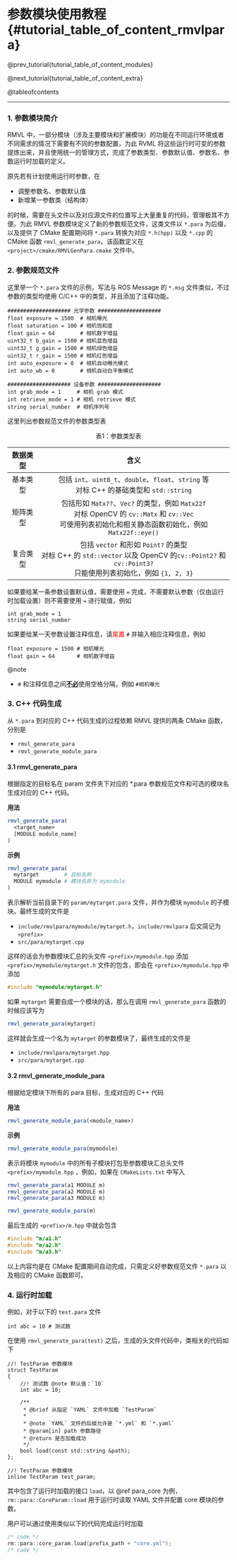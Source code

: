 参数模块使用教程 {#tutorial_table_of_content_rmvlpara}
============

@prev_tutorial{tutorial_table_of_content_modules}

@next_tutorial{tutorial_table_of_content_extra}

@tableofcontents

------

### 1. 参数模块简介

RMVL 中，一部分模块（涉及主要模块和扩展模块）的功能在不同运行环境或者不同需求的情况下需要有不同的参数配置，为此 RVML 将这些运行时可变的参数提炼出来，并且使用统一的管理方式，完成了参数类型、参数默认值、参数名、参数运行时加载的定义。

原先若有计划使用运行时参数，在

- 调整参数名、参数默认值
- 新增某一参数类（结构体）

的时候，需要在头文件以及对应源文件的位置写上大量重复的代码，管理极其不方便。为此 RMVL 参数模块定义了新的参数规范文件，这类文件以 `*.para` 为后缀，以及提供了 CMake 配置期间将 `*.para` 转换为对应 `*.h(hpp)` 以及 `*.cpp` 的 CMake 函数 `rmvl_generate_para`，该函数定义在 `<project>/cmake/RMVLGenPara.cmake` 文件中。

### 2. 参数规范文件

这里举一个 `*.para` 文件的示例，写法与 ROS Message 的 `*.msg` 文件类似，不过参数的类型均使用 C/C++ 中的类型，并且添加了注释功能。

```
#################### 光学参数 ####################
float exposure = 1500  # 相机曝光
float saturation = 100 # 相机饱和度
float gain = 64        # 相机数字增益
uint32_t b_gain = 1500 # 相机蓝色增益
uint32_t g_gain = 1500 # 相机绿色增益
uint32_t r_gain = 1500 # 相机红色增益
int auto_exposure = 0  # 相机自动曝光模式
int auto_wb = 0        # 相机自动白平衡模式

#################### 设备参数 ####################
int grab_mode = 1     # 相机 grab 模式
int retrieve_mode = 1 # 相机 retrieve 模式
string serial_number  # 相机序列号
```

这里列出参数规范文件的参数类型表

<center>表1：参数类型表

| 数据类型 |                             含义                             |
| :------: | :----------------------------------------------------------: |
| 基本类型 | 包括 `int`、`uint8_t`、`double`、`float`、`string` 等<br>对标 C++ 的基础类型和 `std::string` |
| 矩阵类型 | 包括形如 `Matx??`、`Vec?` 的类型，例如 `Matx22f`<br>对标 OpenCV 的 `cv::Matx` 和 `cv::Vec`<br>可使用列表初始化和相关静态函数初始化，例如 `Matx22f::eye()` |
| 复合类型 | 包括 `vector` 和形如 `Point?` 的类型<br>对标 C++ 的 `std::vector` 以及 OpenCV 的`cv::Point2?` 和 `cv::Point3?`<br>只能使用列表初始化，例如 `{1, 2, 3}` |

</center>

如果要给某一条参数设置默认值，需要使用 `=` 完成，不需要默认参数（仅由运行时加载设置）则不需要使用 `=` 进行赋值，例如

```
int grab_mode = 1
string serial_number
```

如果要给某一天参数设置注释信息，请<span style="color: red">尾置</span> `#` 并输入相应注释信息，例如

```
float exposure = 1500 # 相机曝光
float gain = 64       # 相机数字增益
```

@note
- `#` 和注释信息之间<u>**不必**</u>使用空格分隔，例如 `#相机曝光`

### 3. C++ 代码生成

从 `*.para` 到对应的 C++ 代码生成的过程依赖 RMVL 提供的两条 CMake 函数，分别是

- `rmvl_generate_para`
- `rmvl_generate_module_para`

#### 3.1 rmvl_generate_para

根据指定的目标名在 param 文件夹下对应的 *.para 参数规范文件和可选的模块名生成对应的 C++ 代码。

**用法**

```cmake
rmvl_generate_para(
  <target_name>
  [MODULE module_name]
)
```

**示例**

```cmake
rmvl_generate_para(
  mytarget        # 目标名称
  MODULE mymodule # 模块名称为 mymodule
)
```

表示解析当前目录下的 `param/mytarget.para` 文件，并作为模块 `mymodule` 的子模块。最终生成的文件是

- `include/rmvlpara/mymodule/mytarget.h`，`include/rmvlpara` 后文简记为 `<prefix>`
- `src/para/mytarget.cpp`

这样的话会为参数模块汇总的头文件 `<prefix>/mymodule.hpp` 添加 `<prefix>/mymodule/mytarget.h` 文件的包含，即会在 `<prefix>/mymodule.hpp` 中添加

```cpp
#include "mymodule/mytarget.h"
```

如果 `mytarget` 需要自成一个模块的话，那么在调用 `rmvl_generate_para` 函数的时候应该写为

```cmake
rmvl_generate_para(mytarget)
```

这样就会生成一个名为 `mytarget` 的参数模块了，最终生成的文件是

- `include/rmvlpara/mytarget.hpp`
- `src/para/mytarget.cpp`

#### 3.2 rmvl_generate_module_para

根据给定模块下所有的 para 目标，生成对应的 C++ 代码

**用法**

```cmake
rmvl_generate_module_para(<module_name>)
```

**示例**

```cmake
rmvl_generate_module_para(mymodule)
```

表示将模块 `mymodule` 中的所有子模块打包至参数模块汇总头文件 `<prefix>/mymodule.hpp` ，例如，如果在 `CMakeLists.txt` 中写入

```cmake
rmvl_generate_para(a1 MODULE m)
rmvl_generate_para(a2 MODULE m)
rmvl_generate_para(a3 MODULE m)

rmvl_generate_module_para(m)
```

最后生成的 `<prefix>/m.hpp` 中就会包含

```cpp
#include "m/a1.h"
#include "m/a2.h"
#include "m/a3.h"
```

以上内容均是在 CMake 配置期间自动完成，只需定义好参数规范文件 `*.para` 以及相应的 CMake 函数即可。

### 4. 运行时加载

例如，对于以下的 `test.para` 文件

```
int abc = 10 # 测试数
```

在使用 `rmvl_generate_para(test)` 之后，生成的头文件代码中，类相关的代码如下

```
//! TestParam 参数模块
struct TestParam
{
    //! 测试数 @note 默认值：`10`
    int abc = 10;

    /**
     * @brief 从指定 `YAML` 文件中加载 `TestParam`
     *
     * @note `YAML` 文件的后缀允许是 `*.yml` 和 `*.yaml`
     * @param[in] path 参数路径
     * @return 是否加载成功
     */
    bool load(const std::string &path);
};

//! TestParam 参数模块
inline TestParam test_param;
```

其中包含了运行时加载的接口 `load`，以 @ref para_core 为例，`rm::para::CoreParam::load` 用于运行时读取 YAML 文件并配置 core 模块的参数。

用户可以通过使用类似以下的代码完成运行时加载

```cpp
/* code */
rm::para::core_param.load(prefix_path + "core.yml");
/* code */
```
